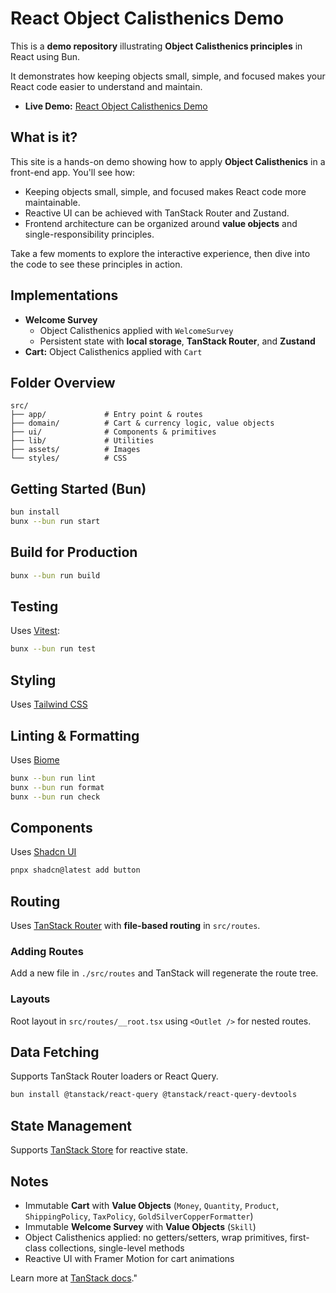 # React Object Calisthenics Demo

This is a **demo repository** illustrating **Object Calisthenics principles** in React using Bun.

It demonstrates how keeping objects small, simple, and focused makes your React code easier to understand and maintain.

<!-- - **Article:** [Designing React Apps with Object Calisthenics](https://your-article-link.com) -->

- **Live Demo:** [React Object Calisthenics Demo](https://arnaud-zg.github.io/react-object-calisthenics/)

## What is it?

This site is a hands-on demo showing how to apply **Object Calisthenics** in a front-end app. You'll see how:

- Keeping objects small, simple, and focused makes React code more maintainable.
- Reactive UI can be achieved with TanStack Router and Zustand.
- Frontend architecture can be organized around **value objects** and single-responsibility principles.

Take a few moments to explore the interactive experience, then dive into the code to see these principles in action.

## Implementations

- **Welcome Survey**
  - Object Calisthenics applied with `WelcomeSurvey`
  - Persistent state with **local storage**, **TanStack Router**, and **Zustand**
- **Cart:** Object Calisthenics applied with `Cart`

## Folder Overview

```
src/
├── app/             # Entry point & routes
├── domain/          # Cart & currency logic, value objects
├── ui/              # Components & primitives
├── lib/             # Utilities
├── assets/          # Images
└── styles/          # CSS
```

## Getting Started (Bun)

```bash
bun install
bunx --bun run start
```

## Build for Production

```bash
bunx --bun run build
```

## Testing

Uses [Vitest](https://vitest.dev/):

```bash
bunx --bun run test
```

## Styling

Uses [Tailwind CSS](https://tailwindcss.com/)

## Linting & Formatting

Uses [Biome](https://biomejs.dev/)

```bash
bunx --bun run lint
bunx --bun run format
bunx --bun run check
```

## Components

Uses [Shadcn UI](https://ui.shadcn.com/)

```bash
pnpx shadcn@latest add button
```

## Routing

Uses [TanStack Router](https://tanstack.com/router) with **file-based routing** in `src/routes`.

### Adding Routes

Add a new file in `./src/routes` and TanStack will regenerate the route tree.

### Layouts

Root layout in `src/routes/__root.tsx` using `<Outlet />` for nested routes.

## Data Fetching

Supports TanStack Router loaders or React Query.

```bash
bun install @tanstack/react-query @tanstack/react-query-devtools
```

## State Management

Supports [TanStack Store](https://tanstack.com/store/latest) for reactive state.

## Notes

- Immutable **Cart** with **Value Objects** (`Money`, `Quantity`, `Product`, `ShippingPolicy`, `TaxPolicy`, `GoldSilverCopperFormatter`)
- Immutable **Welcome Survey** with **Value Objects** (`Skill`)
- Object Calisthenics applied: no getters/setters, wrap primitives, first-class collections, single-level methods
- Reactive UI with Framer Motion for cart animations

Learn more at [TanStack docs](https://tanstack.com)."
